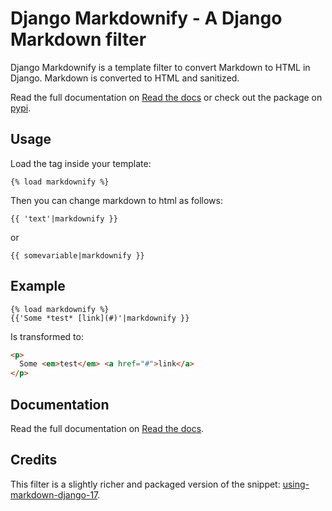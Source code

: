 # Django Markdownify - A Django Markdown filter

Django Markdownify is a template filter to convert Markdown to HTML in Django. Markdown is converted to HTML and sanitized.

Read the full documentation on [Read the docs](http://django-markdownify.readthedocs.io/en/latest/) or check out the package on [pypi](https://pypi.python.org/pypi/django-markdownify).

## Usage

Load the tag inside your template:

```
{% load markdownify %}
```

Then you can change markdown to html as follows:

```
{{ 'text'|markdownify }}
```

or

```
{{ somevariable|markdownify }}
```

## Example

```
{% load markdownify %}
{{'Some *test* [link](#)'|markdownify }}
```

Is transformed to:

```html
<p>
  Some <em>test</em> <a href="#">link</a>
</p>
```
## Documentation
Read the full documentation on [Read the docs](https://django-markdownify.readthedocs.io/en/latest/).

## Credits

This filter is a slightly richer and packaged version of the snippet: [using-markdown-django-17](http://www.jw.pe/blog/post/using-markdown-django-17/).
